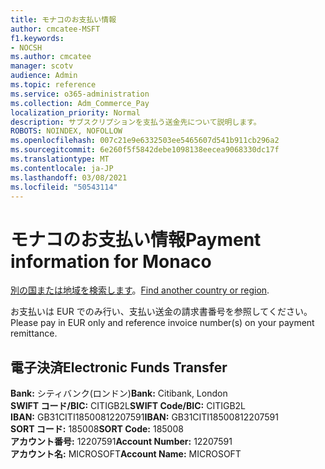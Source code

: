 ```yaml
---
title: モナコのお支払い情報
author: cmcatee-MSFT
f1.keywords:
- NOCSH
ms.author: cmcatee
manager: scotv
audience: Admin
ms.topic: reference
ms.service: o365-administration
ms.collection: Adm_Commerce_Pay
localization_priority: Normal
description: サブスクリプションを支払う送金先について説明します。
ROBOTS: NOINDEX, NOFOLLOW
ms.openlocfilehash: 007c21e9e6332503ee5465607d541b911cb296a2
ms.sourcegitcommit: 6e260f5f5842debe1098138eecea9068330dc17f
ms.translationtype: MT
ms.contentlocale: ja-JP
ms.lasthandoff: 03/08/2021
ms.locfileid: "50543114"
---
```

# <a name="payment-information-for-monaco"></a><span data-ttu-id="fc8cf-103">モナコのお支払い情報</span><span class="sxs-lookup"><span data-stu-id="fc8cf-103">Payment information for Monaco</span></span>

<span data-ttu-id="fc8cf-104">[別の国または地域を検索します](../billing-and-payments/pay-for-your-subscription.md)。</span><span class="sxs-lookup"><span data-stu-id="fc8cf-104">[Find another country or region](../billing-and-payments/pay-for-your-subscription.md).</span></span>

<span data-ttu-id="fc8cf-105">お支払いは EUR でのみ行い、支払い送金の請求書番号を参照してください。</span><span class="sxs-lookup"><span data-stu-id="fc8cf-105">Please pay in EUR only and reference invoice number(s) on your payment remittance.</span></span>

## <a name="electronic-funds-transfer"></a><span data-ttu-id="fc8cf-106">電子決済</span><span class="sxs-lookup"><span data-stu-id="fc8cf-106">Electronic Funds Transfer</span></span>

<span data-ttu-id="fc8cf-107">**Bank:** シティバンク(ロンドン)</span><span class="sxs-lookup"><span data-stu-id="fc8cf-107">**Bank:** Citibank, London</span></span>  
<span data-ttu-id="fc8cf-108">**SWIFT コード/BIC:** CITIGB2L</span><span class="sxs-lookup"><span data-stu-id="fc8cf-108">**SWIFT Code/BIC:** CITIGB2L</span></span>  
<span data-ttu-id="fc8cf-109">**IBAN:** GB31CITI18500812207591</span><span class="sxs-lookup"><span data-stu-id="fc8cf-109">**IBAN:** GB31CITI18500812207591</span></span>  
<span data-ttu-id="fc8cf-110">**SORT コード:** 185008</span><span class="sxs-lookup"><span data-stu-id="fc8cf-110">**SORT Code:** 185008</span></span>  
<span data-ttu-id="fc8cf-111">**アカウント番号:** 12207591</span><span class="sxs-lookup"><span data-stu-id="fc8cf-111">**Account Number:** 12207591</span></span>  
<span data-ttu-id="fc8cf-112">**アカウント名:** MICROSOFT</span><span class="sxs-lookup"><span data-stu-id="fc8cf-112">**Account Name:** MICROSOFT</span></span>